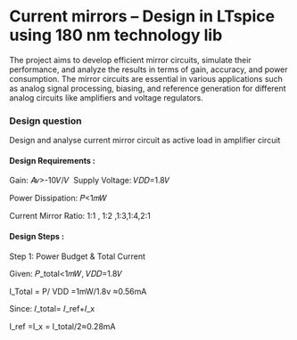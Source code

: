 
# Current mirrors – Design in LTspice using 180 nm technology lib

 The project aims to develop efficient mirror circuits, simulate their performance, and analyze the results in terms of gain, accuracy, and power consumption. The mirror circuits are essential in various applications such as analog signal processing, biasing, and reference generation for different analog circuits like amplifiers and voltage regulators.

 ### Design question
 Design and analyse current mirror circuit as active load in amplifier circuit

 
#### Design Requirements :

Gain: 𝐴𝑣>-10𝑉/𝑉
​
Supply Voltage: 𝑉𝐷𝐷=1.8𝑉

Power Dissipation: 𝑃<1𝑚𝑊

Current Mirror Ratio: 1:1 , 1:2 ,1:3,1:4,2:1

#### Design Steps :

Step 1: Power Budget & Total Current

Given: 𝑃_total<1𝑚𝑊,  𝑉𝐷𝐷=1.8𝑉

I_Total = P/ VDD =1mW/1.8v ≈0.56mA

Since: 𝐼_total= 𝐼_ref+𝐼_x

I_ref =I_x = I_total/2≈0.28mA 





​


